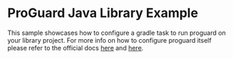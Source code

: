 # ProGuard Java Library Example

This sample showcases how to configure a gradle task to run proguard on your library project. For more info on how to 
configure proguard itself please refer to the official docs [here](https://www.guardsquare.com/en/proguard/manual/usage)
and [here](https://www.guardsquare.com/en/proguard/manual/examples).
